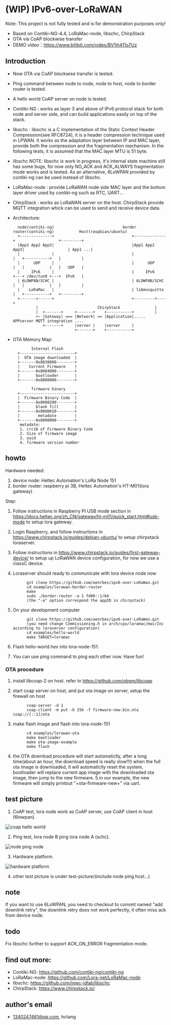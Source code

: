 

# (WIP) IPv6-over-LoRaWAN
Note: This project is not fully tested and is for demonstration purposes only!

* Based on Contiki-NG-4.4, LoRaMac-node, libschc, ChirpStack
* OTA via CoAP blockwise transfer 
* DEMO video：https://www.bilibili.com/video/BV1ih411o7Uz

## Introduction
* Now OTA via CoAP blockwise transfer is tested. 
* Ping command between node to node, node to host, node to border router is tested.
* A hello world CoAP server on node is tested.

* Contiki-NG : works as layer 3 and above of IPv6 protocol stack for both node and server side,
and can build applications easily on top of the stack.
* libschc : libschc is a C implementation of the Static Context Header Compression(see RFC8724), it is a header
compression technique used in LPWAN. It works as the adaptation layer between IP and MAC layer,
provide both the compression and the fragmentation mechanism. In the following tests, it is assumed that the
MAC layer MTU is 51 byte.
* libschc NOTE: libschc is work in progress, it's internal state machine still has
some bugs, for now only NO_ACK and ACK_ALWAYS fragmentation mode works and is tested. As an alternative,
6LoWPAN provided by contiki-ng can be used instead of libschc.
* LoRaMac-node : provide LoRaWAN node side MAC layer and the bottom layer driver used by contiki-ng such
as RTC, UART...
* ChirpStack : works as LoRaWAN server on the host. ChirpStack provide MQTT integration whick can
be used to send and receive device data.

* Architecture:

        node(contiki-ng)                              border router(contiki-ng)           Host(raspbian/ubuntu)
        +--------------+                                  +--------------+                   +---------+
        |App1 App2 App3|                                  |App1 App2 App3|                   | App1 ...|
        |              |                                  |              |   +-----------+   |         |
        |      UDP     |                                  |      UDP     |   |           |   |   UDP   |
        |     IPv6     |                                  |     IPv6     +---+ /dev/tun0 +---+  IPv6   |
        | 6LOWPAN/SCHC |                                  | 6LOWPAN/SCHC |   |           |   |         |
        |    LoRaMac   |                                  | libmosquitto |   +-----------+   +---------+
        +-------+------+                                  +---------+----+ 
                |                          ChirpStack               |
                |  +-------+     +-------+    +-----------+         |
                +~ |Gateway| === |Network| == |Application|..... APPserver MQTT integration ....
                   +-------+     |server |    |server     |
                                 +-------+    +-----------+

* OTA Memory Map:

              Internal Flash 
        +------------------------+
        |  OTA image downloaded  |
        +-------0x8038000--------+
        |    Current Firmware    |
        +-------0x8004000--------+
        |       bootloader       | 
        +-------0x8000000--------+  

              firmware binary
        +------------------------+
        |  Firmware Binary Code  |
        +-------0x0000200--------+
        |       blank fill       |
        +-------0x0000010--------+
        |        metadate        |
        +-------0x0000000--------+ 
         metadate:
         1. crc16 of Firmware Binary Code
         2. Size of firmware image
         3. uuid
         4. firmware version number    

## howto

Hardware needed: 
1. device node: Heltec Automation's LoRa Node 151
2. border router: raspberry pi 3B, Heltec Automation's HT-M01(lora gateway)

Step:
1. Follow instructions in Raspberry PI USB mode section in
https://docs.heltec.org/zh_CN/gateway/ht-m01/quick_start.html#usb-mode
to setup lora gateway.
2. Login Raspberry, and follow instructions in https://www.chirpstack.io/guides/debian-ubuntu/
to setup chirpstack loraserver.
3. Follow instructions in https://www.chirpstack.io/guides/first-gateway-device/
to setup up LoRaWAN device configuration, for now we use a classC device.
4. Loraserver should ready to communicate with lora device node now

             git clone https://github.com/aenrbes/ipv6-over-LoRaWan.git
             cd examples/lorawan-border-router
             make
             sudo ./border-router -a 1 fd00::1/64
             (the "-a" option correspond the appID in chirpstack)

5. On your development computer

             git clone https://github.com/aenrbes/ipv6-over-LoRaWan.git
             (you need change Commissioning.h in arch/cpu/loramac/mac/Inc according to loraserver configuration)
             cd examples/hello-world
             make TARGET=loramac

6. Flash hello-world.hex into lora-node-151.
7. You can use ping command to ping each other now. Have fun!

### OTA procedure
1. install libcoap-2 on host. refer to https://github.com/obgm/libcoap
2. start coap server on host, and put ota image on server, setup the firewall on host

             coap-server -d 1
             coap-client -m put -b 256 -f firmware-new.bin.ota coap://[::1]/ota

3. make flash image and flash into lora-node-151

             cd examples/lorawan-ota
             make bootloader
             make ota-image-example
             make flash
            
4. the OTA download procedure will start automaticlly, after a long time(about an hour, the download speed is really slow!!!)
when the full ota image is downloaded, it will automaticlly reset the system, bootloader will replace current app image
with the downloaded ota image, then jump to the new firmware. 
5.in our example, the new firmware will simply printout "+ota-firmware-new+" via uart.

## test picture
1. CoAP test, lora node work as CoAP server, use CoAP client in host (6lowpan).

![](./test-picture/coap-hello-world(6lowpan).png "coap hello world")

2. Ping test, lora node B ping lora node A (schc).

![](./test-picture/node-long-ping-node(schc).png "node ping node")

3. Hardware platform.

![](./test-picture/hardware-platform.png "hardware platform")

4. other test picture is under test-picture/(include node ping host...)

## note
If you want to use 6LoWPAN, you need to checkout to commit named "add downlink retry",
the downlink retry does not work perfectly, it often miss ack from device node.

## todo
Fix libschc further to support ACK_ON_ERROR fragmentation mode.

## find out more:

* Contiki-NG: https://github.com/contiki-ng/contiki-ng
* LoRaMac-node: https://github.com/Lora-net/LoRaMac-node
* libschc: https://github.com/imec-idlab/libschc
* ChirpStack: https://www.chirpstack.io/

## author's email 
* 1340247461@qq.com, hctang

